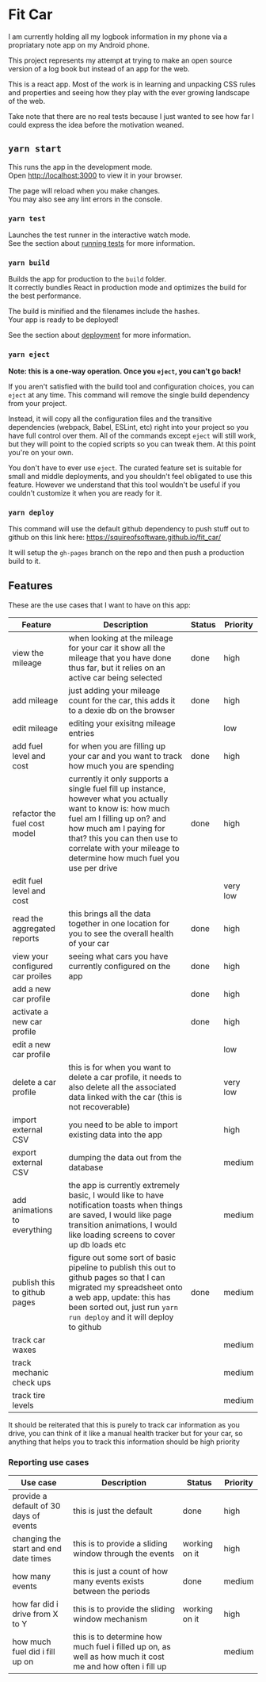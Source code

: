 # Fit Car

I am currently holding all my logbook information in my phone via
a propriatary note app on my Android phone.

This project represents my attempt at trying to make an open source
version of a log book but instead of an app for the web.

This is a react app. Most of the work is in learning and unpacking
CSS rules and properties and seeing how they play with the ever
growing landscape of the web.

Take note that there are no real tests because I just wanted to
see how far I could express the idea before the motivation weaned.

## `yarn start`

This runs the app in the development mode.\
Open [http://localhost:3000](http://localhost:3000) to view it in your browser.

The page will reload when you make changes.\
You may also see any lint errors in the console.

### `yarn test`

Launches the test runner in the interactive watch mode.\
See the section about [running tests](https://facebook.github.io/create-react-app/docs/running-tests) for more information.

### `yarn build`

Builds the app for production to the `build` folder.\
It correctly bundles React in production mode and optimizes the build for the best performance.

The build is minified and the filenames include the hashes.\
Your app is ready to be deployed!

See the section about [deployment](https://facebook.github.io/create-react-app/docs/deployment) for more information.

### `yarn eject`

**Note: this is a one-way operation. Once you `eject`, you can't go back!**

If you aren't satisfied with the build tool and configuration choices, you can `eject` at any time. This command will remove the single build dependency from your project.

Instead, it will copy all the configuration files and the transitive dependencies (webpack, Babel, ESLint, etc) right into your project so you have full control over them. All of the commands except `eject` will still work, but they will point to the copied scripts so you can tweak them. At this point you're on your own.

You don't have to ever use `eject`. The curated feature set is suitable for small and middle deployments, and you shouldn't feel obligated to use this feature. However we understand that this tool wouldn't be useful if you couldn't customize it when you are ready for it.

### `yarn deploy`

This command will use the default github dependency to push stuff out to github on this link here:
https://squireofsoftware.github.io/fit_car/

It will setup the `gh-pages` branch on the repo and then push a production build to it.

## Features

These are the use cases that I want to have on this app:

| Feature                          | Description                                                                                                                                                                                                                                                                  | Status | Priority |
| -------------------------------- | ---------------------------------------------------------------------------------------------------------------------------------------------------------------------------------------------------------------------------------------------------------------------------- | ------ | -------- |
| view the mileage                 | when looking at the mileage for your car it show all the mileage that you have done thus far, but it relies on an active car being selected                                                                                                                                  | done   | high     |
| add mileage                      | just adding your mileage count for the car, this adds it to a dexie db on the browser                                                                                                                                                                                        | done   | high     |
| edit mileage                     | editing your exisitng mileage entries                                                                                                                                                                                                                                        |        | low      |
| add fuel level and cost          | for when you are filling up your car and you want to track how much you are spending                                                                                                                                                                                         | done   | high     |
| refactor the fuel cost model     | currently it only supports a single fuel fill up instance, however what you actually want to know is: how much fuel am I filling up on? and how much am I paying for that? this you can then use to correlate with your mileage to determine how much fuel you use per drive | done   | high     |
| edit fuel level and cost         |                                                                                                                                                                                                                                                                              |        | very low |
| read the aggregated reports      | this brings all the data together in one location for you to see the overall health of your car                                                                                                                                                                              | done   | high     |
| view your configured car proiles | seeing what cars you have currently configured on the app                                                                                                                                                                                                                    | done   | high     |
| add a new car profile            |                                                                                                                                                                                                                                                                              | done   | high     |
| activate a new car profile       |                                                                                                                                                                                                                                                                              | done   | high     |
| edit a new car profile           |                                                                                                                                                                                                                                                                              |        | low      |
| delete a car profile             | this is for when you want to delete a car profile, it needs to also delete all the associated data linked with the car (this is not recoverable)                                                                                                                             |        | very low |
| import external CSV              | you need to be able to import existing data into the app                                                                                                                                                                                                                     |        | high     |
| export external CSV              | dumping the data out from the database                                                                                                                                                                                                                                       |        | medium   |
| add animations to everything     | the app is currently extremely basic, I would like to have notification toasts when things are saved, I would like page transition animations, I would like loading screens to cover up db loads etc                                                                         |        | medium   |
| publish this to github pages     | figure out some sort of basic pipeline to publish this out to github pages so that I can migrated my spreadsheet onto a web app, update: this has been sorted out, just run `yarn run deploy` and it will deploy to github                                                   | done   | medium   |
| track car waxes                  |                                                                                                                                                                                                                                                                              |        | medium   |
| track mechanic check ups         |                                                                                                                                                                                                                                                                              |        | medium   |
| track tire levels                |                                                                                                                                                                                                                                                                              |        | medium   |

It should be reiterated that this is purely to track car information as you drive, you can think of it like a manual health tracker but for your car, so anything that helps you to track this information should be high priority

### Reporting use cases

| Use case                               | Description                                                                                               | Status        | Priority |
| -------------------------------------- | --------------------------------------------------------------------------------------------------------- | ------------- | -------- |
| provide a default of 30 days of events | this is just the default                                                                                  | done          | high     |
| changing the start and end date times  | this is to provide a sliding window through the events                                                    | working on it | high     |
| how many events                        | this is just a count of how many events exists between the periods                                        | done          | medium   |
| how far did i drive from X to Y        | this is to provide the sliding window mechanism                                                           | working on it | high     |
| how much fuel did i fill up on         | this is to determine how much fuel i filled up on, as well as how much it cost me and how often i fill up |               | medium   |
